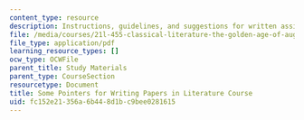 ```yaml
---
content_type: resource
description: Instructions, guidelines, and suggestions for written assignments.
file: /media/courses/21l-455-classical-literature-the-golden-age-of-augustan-rome-fall-2004/fc152e21356a6b448d1bc9bee0281615_som_point_f_writ.pdf
file_type: application/pdf
learning_resource_types: []
ocw_type: OCWFile
parent_title: Study Materials
parent_type: CourseSection
resourcetype: Document
title: Some Pointers for Writing Papers in Literature Course
uid: fc152e21-356a-6b44-8d1b-c9bee0281615
---
```

